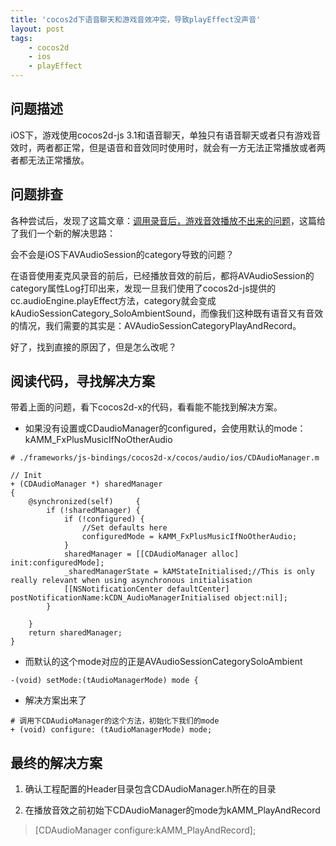 ```yaml
---
title: 'cocos2d下语音聊天和游戏音效冲突，导致playEffect没声音'
layout: post
tags:
    - cocos2d
    - ios
    - playEffect
---
```


## 问题描述
iOS下，游戏使用cocos2d-js 3.1和语音聊天，单独只有语音聊天或者只有游戏音效时，两者都正常，但是语音和音效同时使用时，就会有一方无法正常播放或者两者都无法正常播放。

## 问题排查
各种尝试后，发现了这篇文章：[调用录音后，游戏音效播放不出来的问题](http://www.imgeek.org/forum.php?mod=viewthread&tid=651)，这篇给了我们一个新的解决思路：  


会不会是iOS下AVAudioSession的category导致的问题？

在语音使用麦克风录音的前后，已经播放音效的前后，都将AVAudioSession的category属性Log打印出来，发现一旦我们使用了cocos2d-js提供的cc.audioEngine.playEffect方法，category就会变成kAudioSessionCategory_SoloAmbientSound，而像我们这种既有语音又有音效的情况，我们需要的其实是：AVAudioSessionCategoryPlayAndRecord。  


好了，找到直接的原因了，但是怎么改呢？

## 阅读代码，寻找解决方案
带着上面的问题，看下cocos2d-x的代码，看看能不能找到解决方案。

* 如果没有设置或CDaudioManager的configured，会使用默认的mode：kAMM_FxPlusMusicIfNoOtherAudio

```
# ./frameworks/js-bindings/cocos2d-x/cocos/audio/ios/CDAudioManager.m

// Init
+ (CDAudioManager *) sharedManager
{
    @synchronized(self)     {
        if (!sharedManager) {
            if (!configured) {
                //Set defaults here
                configuredMode = kAMM_FxPlusMusicIfNoOtherAudio;
            }
            sharedManager = [[CDAudioManager alloc] init:configuredMode];
            _sharedManagerState = kAMStateInitialised;//This is only really relevant when using asynchronous initialisation
            [[NSNotificationCenter defaultCenter] postNotificationName:kCDN_AudioManagerInitialised object:nil];
        }    

    }
    return sharedManager;
}
```

* 而默认的这个mode对应的正是AVAudioSessionCategorySoloAmbient  


```
-(void) setMode:(tAudioManagerMode) mode {
```

* 解决方案出来了  


```
# 调用下CDAudioManager的这个方法，初始化下我们的mode
+ (void) configure: (tAudioManagerMode) mode;
```

## 最终的解决方案

1. 确认工程配置的Header目录包含CDAudioManager.h所在的目录  

2. 在播放音效之前初始下CDAudioManager的mode为kAMM_PlayAndRecord  

> [CDAudioManager configure:kAMM_PlayAndRecord];

